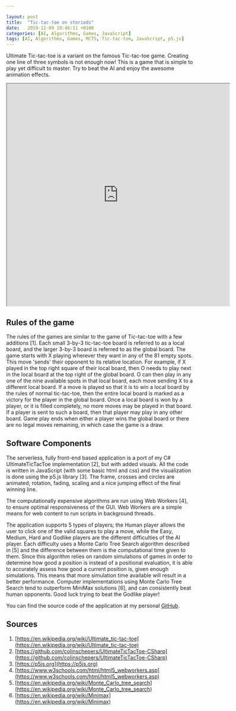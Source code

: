 ```yaml
---

layout: post
title:  "Tic-tac-toe on steriods"
date:   2019-12-09 19:46:11 +0100
categories: [AI, Algorithms, Games, JavaScript]
tags: [AI, Algorithms, Games, MCTS, Tic-tac-toe, JavaScript, p5.js]
---
```


Ultimate Tic-tac-toe is a variant on the famous Tic-tac-toe game. Creating one line of three symbols is not enough now!
This is a game that is simple to play yet difficult to master. Try to beat the AI and enjoy the awesome animation
effects.

<p><div style="text-align:center;"><iframe src="https://colinschepers.github.io/UltimateTicTacToeJS/" width="600pt" height="600pt"></iframe></div></p>

## Rules of the game

The rules of the games are similar to the game of Tic-tac-toe with a few additions [1]. Each small 3-by-3 tic-tac-toe
board is referred to as a local board, and the larger 3-by-3 board is referred to as the global board. The game starts
with X playing wherever they want in any of the 81 empty spots. This move 'sends' their opponent to its relative
location. For example, if X played in the top right square of their local board, then O needs to play next in the local
board at the top right of the global board. O can then play in any one of the nine available spots in that local board,
each move sending X to a different local board. If a move is played so that it is to win a local board by the rules of
normal tic-tac-toe, then the entire local board is marked as a victory for the player in the global board. Once a local
board is won by a player, or it is filled completely, no more moves may be played in that board. If a player is sent to
such a board, then that player may play in any other board. Game play ends when either a player wins the global board or
there are no legal moves remaining, in which case the game is a draw.

## Software Components

The serverless, fully front-end based application is a port of my C# UltimateTicTacToe implementation [2], but with
added visuals. All the code is written in JavaScript (with some basic html and css) and the visualization is done using
the p5.js library [3]. The frame, crosses and circles are animated; rotation, fading, scaling and a nice jumping effect
of the final winning line.

The computationally expensive algorithms are run using Web Workers [4], to ensure optimal responsiveness of the GUI. Web
Workers are a simple means for web content to run scripts in background threads.

The application supports 5 types of players; the Human player allows the user to click one of the valid squares to play
a move, while the Easy, Medium, Hard and Godlike players are the different difficulties of the AI player. Each
difficulty uses a Monte Carlo Tree Search algorithm described in [5] and the difference between them is the
computational time given to them. Since this algorithm relies on random simulations of games in order to determine how
good a position is instead of a positional evaluation, it is able to accurately assess how good a current position is,
given enough simulations. This means that more simulation time available will result in a better performance. Computer
implementations using Monte Carlo Tree Search tend to outperform MiniMax solutions [6], and can consistently beat human
opponents. Good luck trying to beat the Godlike player!

You can find the source code of the application at my
personal [GitHub](https://github.com/colinschepers/UltimateTicTacToeJs).

## Sources

1. [https://en.wikipedia.org/wiki/Ultimate_tic-tac-toe](https://en.wikipedia.org/wiki/Ultimate_tic-tac-toe)
2. [https://github.com/colinschepers/UltimateTicTacToe-CSharp](https://github.com/colinschepers/UltimateTicTacToe-CSharp)
3. [https://p5js.org](https://p5js.org)
4. [https://www.w3schools.com/html/html5_webworkers.asp](https://www.w3schools.com/html/html5_webworkers.asp)
5. [https://en.wikipedia.org/wiki/Monte_Carlo_tree_search](https://en.wikipedia.org/wiki/Monte_Carlo_tree_search)
6. [https://en.wikipedia.org/wiki/Minimax](https://en.wikipedia.org/wiki/Minimax)